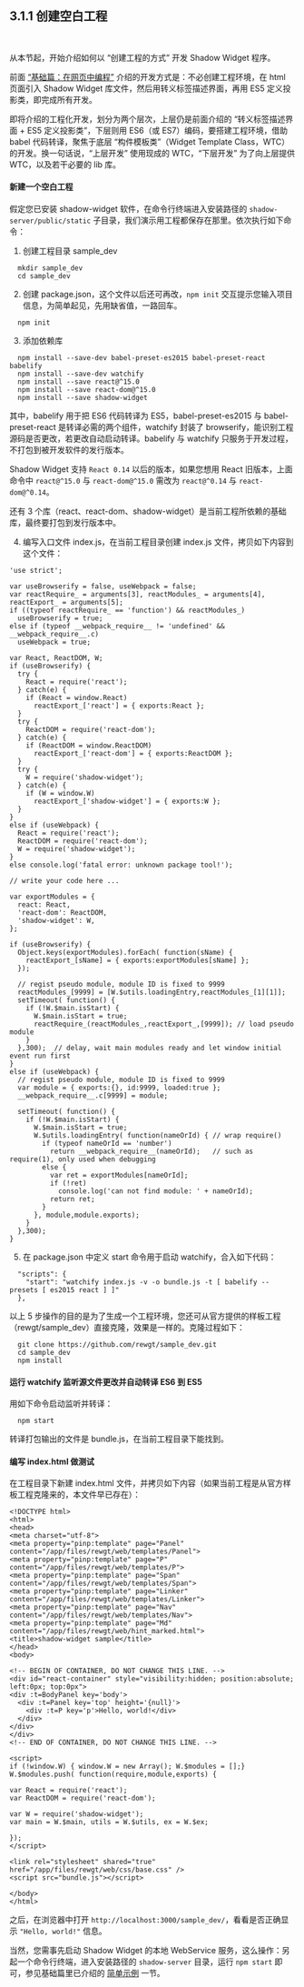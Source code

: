 3.1.1 创建空白工程
------------------

&nbsp;

从本节起，开始介绍如何以 “创建工程的方式” 开发 Shadow Widget 程序。

前面 [“基础篇：在网页中编程”](#2.) 介绍的开发方式是：不必创建工程环境，在 html 页面引入 Shadow Widget 库文件，然后用转义标签描述界面，再用 ES5 定义投影类，即完成所有开发。

即将介绍的工程化开发，划分为两个层次，上层仍是前面介绍的 “转义标签描述界面 + ES5 定义投影类”，下层则用 ES6（或 ES7）编码，要搭建工程环境，借助 babel 代码转译，聚焦于底层 “构件模板类”（Widget Template Class，WTC）的开发。换一句话说，“上层开发” 使用现成的 WTC，“下层开发” 为了向上层提供 WTC，以及若干必要的 lib 库。

#### 新建一个空白工程

假定您已安装 shadow-widget 软件，在命令行终端进入安装路径的 `shadow-server/public/static` 子目录，我们演示用工程都保存在那里。依次执行如下命令：

1) 创建工程目录 sample_dev

```
  mkdir sample_dev
  cd sample_dev
```

2) 创建 package.json，这个文件以后还可再改，`npm init` 交互提示您输入项目信息，为简单起见，先用缺省值，一路回车。

```
  npm init
```

3) 添加依赖库

```
  npm install --save-dev babel-preset-es2015 babel-preset-react babelify
  npm install --save-dev watchify
  npm install --save react@^15.0
  npm install --save react-dom@^15.0
  npm install --save shadow-widget
```

其中，babelify 用于把 ES6 代码转译为 ES5，babel-preset-es2015 与 babel-preset-react 是转译必需的两个组件，watchify 封装了 browserify，能识别工程源码是否更改，若更改自动启动转译。babelify 与 watchify 只服务于开发过程，不打包到被开发软件的发行版本。

Shadow Widget 支持 `React 0.14` 以后的版本，如果您想用 React 旧版本，上面命令中 `react@^15.0` 与 `react-dom@^15.0` 需改为 `react@^0.14` 与 `react-dom@^0.14`。

还有 3 个库（react、react-dom、shadow-widget）是当前工程所依赖的基础库，最终要打包到发行版本中。

4) 编写入口文件 index.js，在当前工程目录创建 index.js 文件，拷贝如下内容到这个文件：

```
'use strict';

var useBrowserify = false, useWebpack = false;
var reactRequire_ = arguments[3], reactModules_ = arguments[4], reactExport_ = arguments[5];
if ((typeof reactRequire_ == 'function') && reactModules_)
  useBrowserify = true;
else if (typeof __webpack_require__ != 'undefined' && __webpack_require__.c)
  useWebpack = true;

var React, ReactDOM, W;
if (useBrowserify) {
  try {
    React = require('react');
  } catch(e) {
    if (React = window.React)
      reactExport_['react'] = { exports:React };
  }
  try {
    ReactDOM = require('react-dom');
  } catch(e) {
    if (ReactDOM = window.ReactDOM)
      reactExport_['react-dom'] = { exports:ReactDOM };
  }
  try {
    W = require('shadow-widget');
  } catch(e) {
    if (W = window.W)
      reactExport_['shadow-widget'] = { exports:W };
  }
}
else if (useWebpack) {
  React = require('react');
  ReactDOM = require('react-dom');
  W = require('shadow-widget');
}
else console.log('fatal error: unknown package tool!');

// write your code here ...

var exportModules = {
  react: React,
  'react-dom': ReactDOM,
  'shadow-widget': W,
};

if (useBrowserify) {
  Object.keys(exportModules).forEach( function(sName) {
    reactExport_[sName] = { exports:exportModules[sName] };
  });
  
  // regist pseudo module, module ID is fixed to 9999
  reactModules_[9999] = [W.$utils.loadingEntry,reactModules_[1][1]];
  setTimeout( function() {
    if (!W.$main.isStart) {
      W.$main.isStart = true;
      reactRequire_(reactModules_,reactExport_,[9999]); // load pseudo module
    }
  },300);  // delay, wait main modules ready and let window initial event run first
}
else if (useWebpack) {
  // regist pseudo module, module ID is fixed to 9999
  var module = { exports:{}, id:9999, loaded:true };
  __webpack_require__.c[9999] = module;
  
  setTimeout( function() {
    if (!W.$main.isStart) {
      W.$main.isStart = true;
      W.$utils.loadingEntry( function(nameOrId) { // wrap require()
        if (typeof nameOrId == 'number')
          return __webpack_require__(nameOrId);   // such as require(1), only used when debugging
        else {
          var ret = exportModules[nameOrId];
          if (!ret)
            console.log('can not find module: ' + nameOrId);
          return ret;
        }
      }, module,module.exports);
    }
  },300);
}
```

5) 在 package.json 中定义 start 命令用于启动 watchify，合入如下代码：

```
  "scripts": {
    "start": "watchify index.js -v -o bundle.js -t [ babelify --presets [ es2015 react ] ]"
  },
```

以上 5 步操作的目的是为了生成一个工程环境，您还可从官方提供的样板工程（rewgt/sample_dev）直接克隆，效果是一样的。克隆过程如下：

```
  git clone https://github.com/rewgt/sample_dev.git
  cd sample_dev
  npm install
```

#### 运行 watchify 监听源文件更改并自动转译 ES6 到 ES5

用如下命令启动监听并转译：

```
  npm start
```

转译打包输出的文件是 bundle.js，在当前工程目录下能找到。

#### 编写 index.html 做测试

在工程目录下新建 index.html 文件，并拷贝如下内容（如果当前工程是从官方样板工程克隆来的，本文件早已存在）：

```
<!DOCTYPE html>
<html>
<head>
<meta charset="utf-8">
<meta property="pinp:template" page="Panel" content="/app/files/rewgt/web/templates/Panel">
<meta property="pinp:template" page="P" content="/app/files/rewgt/web/templates/P">
<meta property="pinp:template" page="Span" content="/app/files/rewgt/web/templates/Span">
<meta property="pinp:template" page="Linker" content="/app/files/rewgt/web/templates/Linker">
<meta property="pinp:template" page="Nav" content="/app/files/rewgt/web/templates/Nav">
<meta property="pinp:template" page="Md" content="/app/files/rewgt/web/hint_marked.html">
<title>shadow-widget sample</title>
</head>
<body>

<!-- BEGIN OF CONTAINER, DO NOT CHANGE THIS LINE. -->
<div id="react-container" style="visibility:hidden; position:absolute; left:0px; top:0px">
<div :t=BodyPanel key='body'> 
  <div :t=Panel key='top' height='{null}'>
    <div :t=P key='p'>Hello, world!</div>
  </div>
</div>
</div>
<!-- END OF CONTAINER, DO NOT CHANGE THIS LINE. -->

<script>
if (!window.W) { window.W = new Array(); W.$modules = [];}
W.$modules.push( function(require,module,exports) {

var React = require('react');
var ReactDOM = require('react-dom');

var W = require('shadow-widget');
var main = W.$main, utils = W.$utils, ex = W.$ex;

});
</script>

<link rel="stylesheet" shared="true" href="/app/files/rewgt/web/css/base.css" />
<script src="bundle.js"></script>

</body>
</html>
```

之后，在浏览器中打开 `http://localhost:3000/sample_dev/`，看看是否正确显示 `"Hello, world!"` 信息。

当然，您需事先启动 Shadow Widget 的本地 WebService 服务，这么操作：另起一个命令行终端，进入安装路径的 `shadow-server` 目录，运行 `npm start` 即可，参见基础篇里已介绍的 [简单示例](#1.4.) 一节。

&nbsp;
